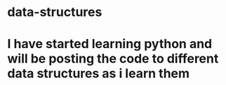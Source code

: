 # data-structures
# I have started learning python and will be posting the code to different data structures as i learn them 
